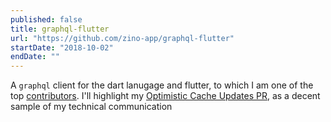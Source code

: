 ```yaml
---
published: false
title: graphql-flutter
url: "https://github.com/zino-app/graphql-flutter"
startDate: "2018-10-02"
endDate: ""
---
```


A `graphql` client for the dart lanugage and flutter, to which I am one of the top [contributors](https://github.com/zino-app/graphql-flutter/graphs/contributors).
I'll highlight my [Optimistic Cache Updates PR](https://github.com/zino-app/graphql-flutter/pull/199), as a decent sample of my technical communication

<!--
I have have also created a few related projects, such as the [`graphql-to-dart`](https://github.com/micimize/graphql-to-dart/) code generator, and it's in-development rewrite [built-graphql](https://github.com/micimize/built-graphql)
-->
